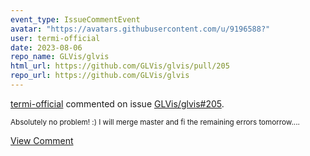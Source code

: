 ```yaml
---
event_type: IssueCommentEvent
avatar: "https://avatars.githubusercontent.com/u/9196588?"
user: termi-official
date: 2023-08-06
repo_name: GLVis/glvis
html_url: https://github.com/GLVis/glvis/pull/205
repo_url: https://github.com/GLVis/glvis
---
```


<a href='https://github.com/termi-official' target='_blank'>termi-official</a> commented on issue <a href='https://github.com/GLVis/glvis/pull/205' target='_blank'>GLVis/glvis#205</a>.

<small>Absolutely no problem! :) I will merge master and fi the remaining errors tomorrow....</small>

<a href='https://github.com/GLVis/glvis/pull/205' target='_blank'>View Comment</a>